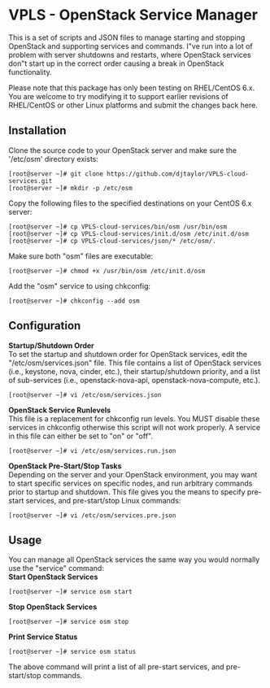 VPLS - OpenStack Service Manager
===================

This is a set of scripts and JSON files to manage starting and stopping OpenStack and supporting services and commands. I"ve run into a lot of problem with server shutdowns and restarts, where OpenStack services don"t start up in the correct order causing a break in OpenStack functionality.  

Please note that this package has only been testing on RHEL/CentOS 6.x. You are welcome to try modifying it to support earlier revisions of RHEL/CentOS or other Linux platforms and submit the changes back here.  

Installation
-------------------
Clone the source code to your OpenStack server and make sure the '/etc/osm' directory exists:

    [root@server ~]# git clone https://github.com/djtaylor/VPLS-cloud-services.git  
    [root@server ~]# mkdir -p /etc/osm

Copy the following files to the specified destinations on your CentOS 6.x server:  
    
    [root@server ~]# cp VPLS-cloud-services/bin/osm /usr/bin/osm  
    [root@server ~]# cp VPLS-cloud-services/init.d/osm /etc/init.d/osm  
    [root@server ~]# cp VPLS-cloud-services/json/* /etc/osm/.  

Make sure both "osm" files are executable:  

    [root@server ~]# chmod +x /usr/bin/osm /etc/init.d/osm

Add the "osm" service to using chkconfig:

    [root@server ~]# chkconfig --add osm  

Configuration
-------------------
**Startup/Shutdown Order**  
To set the startup and shutdown order for OpenStack services, edit the "/etc/osm/services.json" file. This file contains a list of OpenStack services (i.e., keystone, nova, cinder, etc.), their startup/shutdown priority, and a list of sub-services (i.e., openstack-nova-api, openstack-nova-compute, etc.).  

    [root@server ~]# vi /etc/osm/services.json  

**OpenStack Service Runlevels**  
This file is a replacement for chkconfig run levels. You MUST disable these services in chkconfig otherwise this script will not work properly. A service in this file can either be set to "on" or "off".  

    [root@server ~]# vi /etc/osm/services.run.json  

**OpenStack Pre-Start/Stop Tasks**  
Depending on the server and your OpenStack environment, you may want to start specific services on specific nodes, and run arbitrary commands prior to startup and shutdown. This file gives you the means to specify pre-start services, and pre-start/stop Linux commands:  

    [root@server ~]# vi /etc/osm/services.pre.json  

Usage
-------------------
You can manage all OpenStack services the same way you would normally use the "service" command:  
**Start OpenStack Services**  

    [root@server ~]# service osm start  
    
**Stop OpenStack Services**  

    [root@server ~]# service osm stop  
    
**Print Service Status**  

    [root@server ~]# service osm status  
    
The above command will print a list of all pre-start services, and pre-start/stop commands.